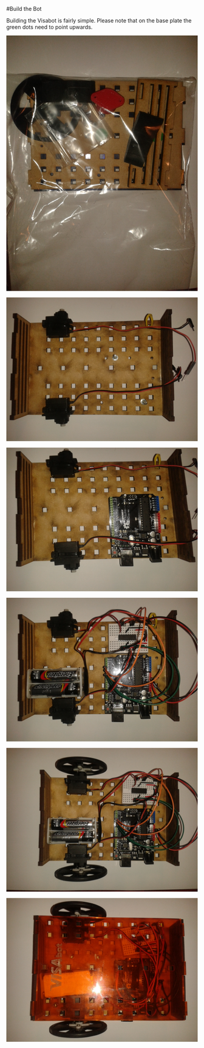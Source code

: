 #Build the Bot

Building the Visabot is fairly simple. Please note that on the base plate the green dots need to point upwards.

![Visabot setup](./images/Bot1.jpg)

![Visabot setup](./images/Bot2.jpg)

![Visabot setup](./images/Bot3.jpg)

![Visabot setup](./images/Bot4.jpg)

![Visabot setup](./images/Bot5.jpg)

![Visabot setup](./images/Bot6.jpg)
